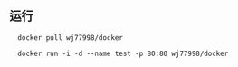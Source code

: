 ## 运行
  ```
    docker pull wj77998/docker

    docker run -i -d --name test -p 80:80 wj77998/docker
  ```
